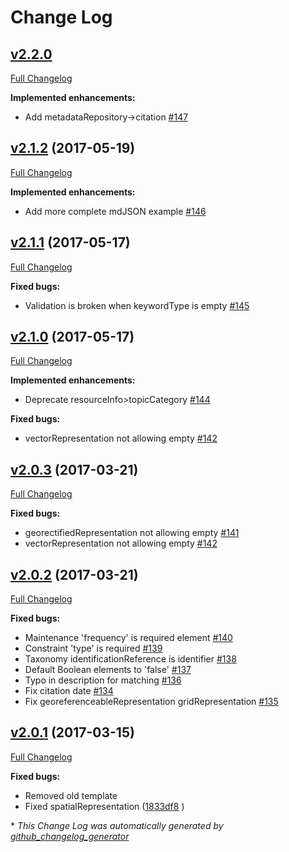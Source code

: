 # Change Log

## [v2.2.0](https://github.com/adiwg/mdJson-schemas/tree/v2.2.0)

[Full Changelog](https://github.com/adiwg/mdJson-schemas/compare/v2.1.2...v2.2.0)

**Implemented enhancements:**

- Add metadataRepository-\>citation [\#147](https://github.com/adiwg/mdJson-schemas/issues/147)

## [v2.1.2](https://github.com/adiwg/mdJson-schemas/tree/v2.1.2) (2017-05-19)
[Full Changelog](https://github.com/adiwg/mdJson-schemas/compare/v2.1.1...v2.1.2)

**Implemented enhancements:**

- Add more complete mdJSON example [\#146](https://github.com/adiwg/mdJson-schemas/issues/146)

## [v2.1.1](https://github.com/adiwg/mdJson-schemas/tree/v2.1.1) (2017-05-17)
[Full Changelog](https://github.com/adiwg/mdJson-schemas/compare/v2.1.0...v2.1.1)

**Fixed bugs:**

- Validation is broken when keywordType is empty [\#145](https://github.com/adiwg/mdJson-schemas/issues/145)

## [v2.1.0](https://github.com/adiwg/mdJson-schemas/tree/v2.1.0) (2017-05-17)
[Full Changelog](https://github.com/adiwg/mdJson-schemas/compare/v2.0.3...v2.1.0)

**Implemented enhancements:**

- Deprecate resourceInfo\>topicCategory [\#144](https://github.com/adiwg/mdJson-schemas/issues/144)

**Fixed bugs:**

- vectorRepresentation not allowing empty [\#142](https://github.com/adiwg/mdJson-schemas/issues/142)

## [v2.0.3](https://github.com/adiwg/mdJson-schemas/tree/v2.0.3) (2017-03-21)
[Full Changelog](https://github.com/adiwg/mdJson-schemas/compare/v2.0.2...v2.0.3)

**Fixed bugs:**

- georectifiedRepresentation not allowing empty [\#141](https://github.com/adiwg/mdJson-schemas/issues/141)
- vectorRepresentation not allowing empty [\#142](https://github.com/adiwg/mdJson-schemas/issues/142)

## [v2.0.2](https://github.com/adiwg/mdJson-schemas/tree/v2.0.2) (2017-03-21)
[Full Changelog](https://github.com/adiwg/mdJson-schemas/compare/v2.0.1...v2.0.2)

**Fixed bugs:**

- Maintenance 'frequency' is required element [\#140](https://github.com/adiwg/mdJson-schemas/issues/140)
- Constraint 'type' is required [\#139](https://github.com/adiwg/mdJson-schemas/issues/139)
- Taxonomy identificationReference is identifier [\#138](https://github.com/adiwg/mdJson-schemas/issues/138)
- Default Boolean elements to 'false' [\#137](https://github.com/adiwg/mdJson-schemas/issues/137)
- Typo in description for matching [\#136](https://github.com/adiwg/mdJson-schemas/issues/136)
- Fix citation date [\#134](https://github.com/adiwg/mdJson-schemas/issues/134)
- Fix georeferenceableRepresentation gridRepresentation [\#135](https://github.com/adiwg/mdJson-schemas/issues/135)

## [v2.0.1](https://github.com/adiwg/mdJson-schemas/tree/v2.0.1) (2017-03-15)
[Full Changelog](https://github.com/adiwg/mdJson-schemas/compare/v2.0.0...v2.0.1)

**Fixed bugs:**

- Removed old template
- Fixed spatialRepresentation ([1833df8](https://github.com/adiwg/mdJson-schemas/commit/1833df80b9324dfbc5eb067821bde4a8011ccc08) )


\* *This Change Log was automatically generated by [github_changelog_generator](https://github.com/skywinder/Github-Changelog-Generator)*
